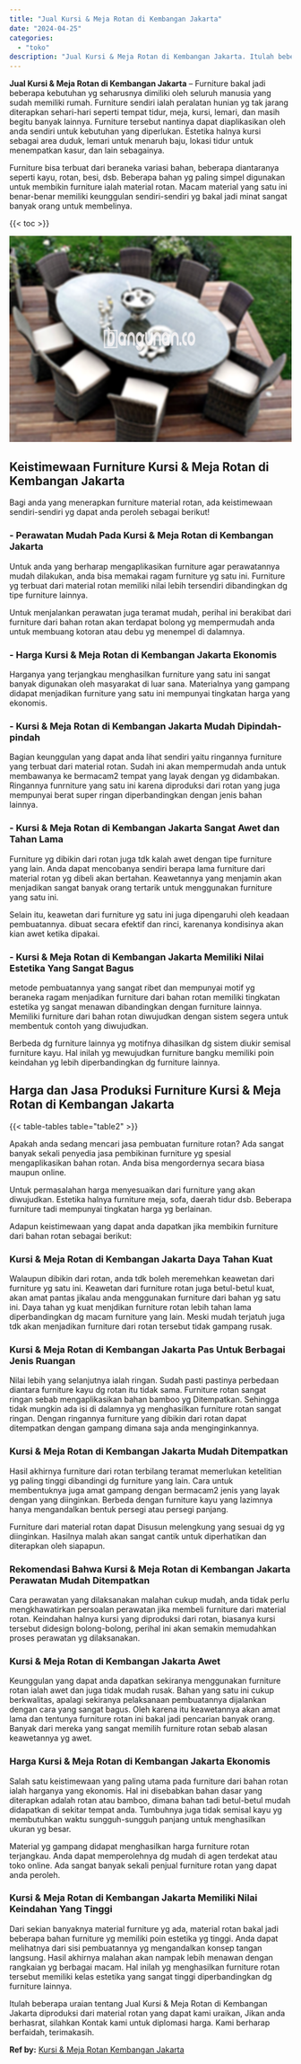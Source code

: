 ```yaml
---
title: "Jual Kursi & Meja Rotan di Kembangan Jakarta"
date: "2024-04-25"
categories: 
  - "toko"
description: "Jual Kursi & Meja Rotan di Kembangan Jakarta. Itulah beberapa uraian tentang Jual Kursi & Meja Rotan di Kembangan Jakarta diproduksi dari material rotan yang..."
---
```


**Jual Kursi & Meja Rotan di Kembangan Jakarta** – Furniture bakal jadi beberapa kebutuhan yg seharusnya dimiliki oleh seluruh manusia yang sudah memiliki rumah. Furniture sendiri ialah peralatan hunian yg tak jarang diterapkan sehari-hari seperti tempat tidur, meja, kursi, lemari, dan masih begitu banyak lainnya. Furniture tersebut nantinya dapat diaplikasikan oleh anda sendiri untuk kebutuhan yang diperlukan. Estetika halnya kursi sebagai area duduk, lemari untuk menaruh baju, lokasi tidur untuk menempatkan kasur, dan lain sebagainya.

Furniture bisa terbuat dari beraneka variasi bahan, beberapa diantaranya seperti kayu, rotan, besi, dsb. Beberapa bahan yg paling simpel digunakan untuk membikin furniture ialah material rotan. Macam material yang satu ini benar-benar memiliki keunggulan sendiri-sendiri yg bakal jadi minat sangat banyak orang untuk membelinya.

{{< toc >}}

![Jual Kursi & Meja Rotan di Kembangan Jakarta](/images/kursi-meja-rotan-murah10.png)

## Keistimewaan Furniture Kursi & Meja Rotan di Kembangan Jakarta

Bagi anda yang menerapkan furniture material rotan, ada keistimewaan sendiri-sendiri yg dapat anda peroleh sebagai berikut!

### \- Perawatan Mudah Pada Kursi & Meja Rotan di Kembangan Jakarta

Untuk anda yang berharap mengaplikasikan furniture agar perawatannya mudah dilakukan, anda bisa memakai ragam furniture yg satu ini. Furniture yg terbuat dari material rotan memiliki nilai lebih tersendiri dibandingkan dg tipe furniture lainnya.

Untuk menjalankan perawatan juga teramat mudah, perihal ini berakibat dari furniture dari bahan rotan akan terdapat bolong yg mempermudah anda untuk membuang kotoran atau debu yg menempel di dalamnya.

### \- Harga Kursi & Meja Rotan di Kembangan Jakarta Ekonomis

Harganya yang terjangkau menghasilkan furniture yang satu ini sangat banyak digunakan oleh masyarakat di luar sana. Materialnya yang gampang didapat menjadikan furniture yang satu ini mempunyai tingkatan harga yang ekonomis.

### \- Kursi & Meja Rotan di Kembangan Jakarta Mudah Dipindah-pindah

Bagian keunggulan yang dapat anda lihat sendiri yaitu ringannya furniture yang terbuat dari material rotan. Sudah ini akan mempermudah anda untuk membawanya ke bermacam2 tempat yang layak dengan yg didambakan. Ringannya funrniture yang satu ini karena diproduksi dari rotan yang juga mempunyai berat super ringan diperbandingkan dengan jenis bahan lainnya.

### \- Kursi & Meja Rotan di Kembangan Jakarta Sangat Awet dan Tahan Lama

Furniture yg dibikin dari rotan juga tdk kalah awet dengan tipe furniture yang lain. Anda dapat mencobanya sendiri berapa lama furniture dari material rotan yg dibeli akan bertahan. Keawetannya yang menjamin akan menjadikan sangat banyak orang tertarik untuk menggunakan furniture yang satu ini.

Selain itu, keawetan dari furniture yg satu ini juga dipengaruhi oleh keadaan pembuatannya. dibuat secara efektif dan rinci, karenanya kondisinya akan kian awet ketika dipakai.

### \- Kursi & Meja Rotan di Kembangan Jakarta Memiliki Nilai Estetika Yang Sangat Bagus

metode pembuatannya yang sangat ribet dan mempunyai motif yg beraneka ragam menjadikan furniture dari bahan rotan memiliki tingkatan estetika yg sangat menawan dibandingkan dengan furniture lainnya. Memiliki furniture dari bahan rotan diwujudkan dengan sistem segera untuk membentuk contoh yang diwujudkan.

Berbeda dg furniture lainnya yg motifnya dihasilkan dg sistem diukir semisal furniture kayu. Hal inilah yg mewujudkan furniture bangku memiliki poin keindahan yg lebih diperbandingkan dg furniture lainnya.

## Harga dan Jasa Produksi Furniture Kursi & Meja Rotan di Kembangan Jakarta

{{< table-tables table="table2" >}}

Apakah anda sedang mencari jasa pembuatan furniture rotan? Ada sangat banyak sekali penyedia jasa pembikinan furniture yg spesial mengaplikasikan bahan rotan. Anda bisa mengordernya secara biasa maupun online.

Untuk permasalahan harga menyesuaikan dari furniture yang akan diwujudkan. Estetika halnya furniture meja, sofa, daerah tidur dsb. Beberapa furniture tadi mempunyai tingkatan harga yg berlainan.

Adapun keistimewaan yang dapat anda dapatkan jika membikin furniture dari bahan rotan sebagai berikut:

### Kursi & Meja Rotan di Kembangan Jakarta Daya Tahan Kuat

Walaupun dibikin dari rotan, anda tdk boleh meremehkan keawetan dari furniture yg satu ini. Keawetan dari furniture rotan juga betul-betul kuat, akan amat pantas jikalau anda menggunakan furniture dari bahan yg satu ini. Daya tahan yg kuat menjdikan furniture rotan lebih tahan lama diperbandingkan dg macam furniture yang lain. Meski mudah terjatuh juga tdk akan menjadikan furniture dari rotan tersebut tidak gampang rusak.

### Kursi & Meja Rotan di Kembangan Jakarta Pas Untuk Berbagai Jenis Ruangan

Nilai lebih yang selanjutnya ialah ringan. Sudah pasti pastinya perbedaan diantara furniture kayu dg rotan itu tidak sama. Furniture rotan sangat ringan sebab mengaplikasikan bahan bamboo yg Ditempatkan. Sehingga tidak mungkin ada isi di dalamnya yg menghasilkan furniture rotan sangat ringan. Dengan ringannya furniture yang dibikin dari rotan dapat ditempatkan dengan gampang dimana saja anda menginginkannya.

### Kursi & Meja Rotan di Kembangan Jakarta Mudah Ditempatkan

Hasil akhirnya furniture dari rotan terbilang teramat memerlukan ketelitian yg paling tinggi dibandingi dg furniture yang lain. Cara untuk membentuknya juga amat gampang dengan bermacam2 jenis yang layak dengan yang diinginkan. Berbeda dengan furniture kayu yang lazimnya hanya mengandalkan bentuk persegi atau persegi panjang.

Furniture dari material rotan dapat Disusun melengkung yang sesuai dg yg diinginkan. Hasilnya malah akan sangat cantik untuk diperhatikan dan diterapkan oleh siapapun.

### Rekomendasi Bahwa Kursi & Meja Rotan di Kembangan Jakarta Perawatan Mudah Ditempatkan

Cara perawatan yang dilaksanakan malahan cukup mudah, anda tidak perlu mengkhawatirkan persoalan perawatan jika membeli furniture dari material rotan. Keindahan halnya kursi yang diproduksi dari rotan, biasanya kursi tersebut didesign bolong-bolong, perihal ini akan semakin memudahkan proses perawatan yg dilaksanakan.

### Kursi & Meja Rotan di Kembangan Jakarta Awet

Keunggulan yang dapat anda dapatkan sekiranya menggunakan furniture rotan ialah awet dan juga tidak mudah rusak. Bahan yang satu ini cukup berkwalitas, apalagi sekiranya pelaksanaan pembuatannya dijalankan dengan cara yang sangat bagus. Oleh karena itu keawetannya akan amat lama dan tentunya furniture rotan ini bakal jadi pencarian banyak orang. Banyak dari mereka yang sangat memilih furniture rotan sebab alasan keawetannya yg awet.

### Harga Kursi & Meja Rotan di Kembangan Jakarta Ekonomis

Salah satu keistimewaan yang paling utama pada furniture dari bahan rotan ialah harganya yang ekonomis. Hal ini disebabkan bahan dasar yang diterapkan adalah rotan atau bamboo, dimana bahan tadi betul-betul mudah didapatkan di sekitar tempat anda. Tumbuhnya juga tidak semisal kayu yg membutuhkan waktu sungguh-sungguh panjang untuk menghasilkan ukuran yg besar.

Material yg gampang didapat menghasilkan harga furniture rotan terjangkau. Anda dapat memperolehnya dg mudah di agen terdekat atau toko online. Ada sangat banyak sekali penjual furniture rotan yang dapat anda peroleh.

### Kursi & Meja Rotan di Kembangan Jakarta Memiliki Nilai Keindahan Yang Tinggi

Dari sekian banyaknya material furniture yg ada, material rotan bakal jadi beberapa bahan furniture yg memiliki poin estetika yg tinggi. Anda dapat melihatnya dari sisi pembuatannya yg mengandalkan konsep tangan langsung. Hasil akhirnya malahan akan nampak lebih menawan dengan rangkaian yg berbagai macam. Hal inilah yg menghasilkan furniture rotan tersebut memiliki kelas estetika yang sangat tinggi diperbandingkan dg furniture lainnya.

Itulah beberapa uraian tentang Jual Kursi & Meja Rotan di Kembangan Jakarta diproduksi dari material rotan yang dapat kami uraikan, Jikan anda berhasrat, silahkan Kontak kami untuk diplomasi harga. Kami berharap berfaidah, terimakasih.

**Ref by:** [Kursi & Meja Rotan Kembangan Jakarta](https://id.wikipedia.org/wiki/Kursi)

